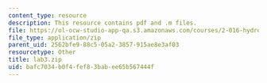 ```yaml
---
content_type: resource
description: This resource contains pdf and .m files.
file: https://ol-ocw-studio-app-qa.s3.amazonaws.com/courses/2-016-hydrodynamics-13-012-fall-2005/bafc7034b0f4fef83babee65b567444f_lab3.zip
file_type: application/zip
parent_uid: 2562bfe9-88c5-05a2-3857-915ae8e3af03
resourcetype: Other
title: lab3.zip
uid: bafc7034-b0f4-fef8-3bab-ee65b567444f
---
```

